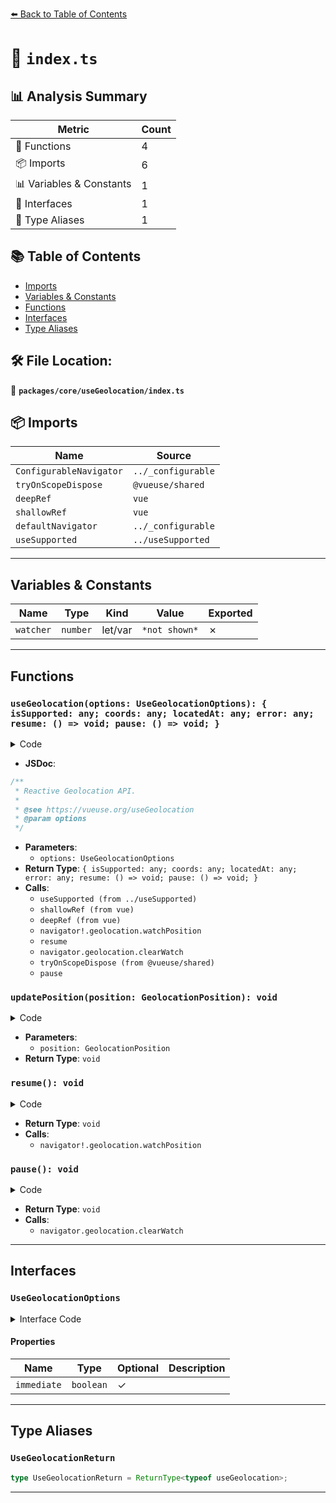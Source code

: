 [⬅️ Back to Table of Contents](../../../index.md)

# 📄 `index.ts`

## 📊 Analysis Summary

| Metric | Count |
|--------|-------|
| 🔧 Functions | 4 |
| 📦 Imports | 6 |
| 📊 Variables & Constants | 1 |
| 📐 Interfaces | 1 |
| 📑 Type Aliases | 1 |

## 📚 Table of Contents

- [Imports](#imports)
- [Variables & Constants](#variables-constants)
- [Functions](#functions)
- [Interfaces](#interfaces)
- [Type Aliases](#type-aliases)

## 🛠️ File Location:
📂 **`packages/core/useGeolocation/index.ts`**

## 📦 Imports

| Name | Source |
|------|--------|
| `ConfigurableNavigator` | `../_configurable` |
| `tryOnScopeDispose` | `@vueuse/shared` |
| `deepRef` | `vue` |
| `shallowRef` | `vue` |
| `defaultNavigator` | `../_configurable` |
| `useSupported` | `../useSupported` |


---

## Variables & Constants

| Name | Type | Kind | Value | Exported |
|------|------|------|-------|----------|
| `watcher` | `number` | let/var | `*not shown*` | ✗ |


---

## Functions

### `useGeolocation(options: UseGeolocationOptions): { isSupported: any; coords: any; locatedAt: any; error: any; resume: () => void; pause: () => void; }`

<details><summary>Code</summary>

```ts
export function useGeolocation(options: UseGeolocationOptions = {}) {
  const {
    enableHighAccuracy = true,
    maximumAge = 30000,
    timeout = 27000,
    navigator = defaultNavigator,
    immediate = true,
  } = options

  const isSupported = useSupported(() => navigator && 'geolocation' in navigator)

  const locatedAt = shallowRef<number | null>(null)
  const error = shallowRef<GeolocationPositionError | null>(null)
  const coords = deepRef<Omit<GeolocationPosition['coords'], 'toJSON'>>({
    accuracy: 0,
    latitude: Number.POSITIVE_INFINITY,
    longitude: Number.POSITIVE_INFINITY,
    altitude: null,
    altitudeAccuracy: null,
    heading: null,
    speed: null,
  })

  function updatePosition(position: GeolocationPosition) {
    locatedAt.value = position.timestamp
    coords.value = position.coords
    error.value = null
  }

  let watcher: number

  function resume() {
    if (isSupported.value) {
      watcher = navigator!.geolocation.watchPosition(
        updatePosition,
        err => error.value = err,
        {
          enableHighAccuracy,
          maximumAge,
          timeout,
        },
      )
    }
  }

  if (immediate)
    resume()

  function pause() {
    if (watcher && navigator)
      navigator.geolocation.clearWatch(watcher)
  }

  tryOnScopeDispose(() => {
    pause()
  })

  return {
    isSupported,
    coords,
    locatedAt,
    error,
    resume,
    pause,
  }
}
```
</details>

- **JSDoc**:
```ts
/**
 * Reactive Geolocation API.
 *
 * @see https://vueuse.org/useGeolocation
 * @param options
 */
```

- **Parameters**:
  - `options: UseGeolocationOptions`
- **Return Type**: `{ isSupported: any; coords: any; locatedAt: any; error: any; resume: () => void; pause: () => void; }`
- **Calls**:
  - `useSupported (from ../useSupported)`
  - `shallowRef (from vue)`
  - `deepRef (from vue)`
  - `navigator!.geolocation.watchPosition`
  - `resume`
  - `navigator.geolocation.clearWatch`
  - `tryOnScopeDispose (from @vueuse/shared)`
  - `pause`
### `updatePosition(position: GeolocationPosition): void`

<details><summary>Code</summary>

```ts
function updatePosition(position: GeolocationPosition) {
    locatedAt.value = position.timestamp
    coords.value = position.coords
    error.value = null
  }
```
</details>

- **Parameters**:
  - `position: GeolocationPosition`
- **Return Type**: `void`
### `resume(): void`

<details><summary>Code</summary>

```ts
function resume() {
    if (isSupported.value) {
      watcher = navigator!.geolocation.watchPosition(
        updatePosition,
        err => error.value = err,
        {
          enableHighAccuracy,
          maximumAge,
          timeout,
        },
      )
    }
  }
```
</details>

- **Return Type**: `void`
- **Calls**:
  - `navigator!.geolocation.watchPosition`
### `pause(): void`

<details><summary>Code</summary>

```ts
function pause() {
    if (watcher && navigator)
      navigator.geolocation.clearWatch(watcher)
  }
```
</details>

- **Return Type**: `void`
- **Calls**:
  - `navigator.geolocation.clearWatch`

---

## Interfaces

### `UseGeolocationOptions`

<details><summary>Interface Code</summary>

```ts
export interface UseGeolocationOptions extends Partial<PositionOptions>, ConfigurableNavigator {
  immediate?: boolean
}
```
</details>

#### Properties

| Name | Type | Optional | Description |
|------|------|----------|-------------|
| `immediate` | `boolean` | ✓ |  |


---

## Type Aliases

### `UseGeolocationReturn`

```ts
type UseGeolocationReturn = ReturnType<typeof useGeolocation>;
```


---